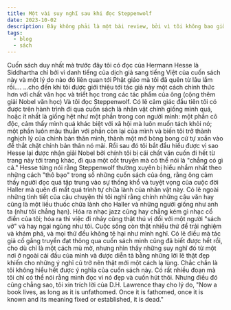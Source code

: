 ```yaml
---
title: Một vài suy nghĩ sau khi đọc Steppenwolf
date: 2023-10-02
description: Đây không phải là một bài review, bởi vì tôi không bao giờ biết review bất cứ một cái gì
tags:
  - blog
  - sách
---
```

 Cuốn sách duy nhất mà trước đây tôi có đọc của Hermann Hesse là Siddhartha chỉ bởi vì danh tiếng của dịch giả sang tiếng Việt của cuốn sách này và một lý do nào đó liên quan tới Phật giáo mà tôi đã quên từ lâu lắm rồi....
...cho đến khi tôi được giới thiệu tới tác giả này một cách chính thức hơn với chất văn học và triết học trong các tác phẩm của ông (cộng thêm giải Nobel văn học)
Và tôi đọc Steppenwolf.
Có lẽ cảm giác đầu tiên tôi có được trên hành trình đi qua cuốn sách là nhân vật chính giống mình quá, hoặc ít nhất là giống hệt như một phần trong con người mình: một phần cô độc, cảm thấy mình quá khác biệt với xã hội mà luôn muốn tách khỏi nó; một phần luôn mâu thuẫn với phần còn lại của mình và biến tôi trở thành nghịch lý của chính bản thân mình, thành một mớ bòng bong cứ tự xoắn vào để thắt chặt chính bản thân nó mãi. 
Rồi sau đó tôi bắt đầu hiểu được vì sao Hesse lại được nhận giải Nobel bởi chính tôi bị cái chất văn cuốn đi hết từ trang này tới trang khác, đi qua một cốt truyện mà có thể nói là "chẳng có gì cả."  Hesse từng nói rằng Steppenwolf thường xuyên bị hiểu nhầm nhất theo những cách "thô bạo" trong số những cuốn sách của ông, rằng ông cảm thấy người đọc quá tập trung vào sự thống khổ và tuyệt vọng của cuộc đời Haller mà quên đi mất quá trình tự chữa lành của nhân vật này. Có lẽ ngoài những tình tiết của câu chuyện thì tôi nghĩ rằng chính những câu văn hay cũng là một liều thuốc chữa lành cho Haller và những người giống như anh ta (như tôi chẳng hạn). Hóa ra nhạc jazz cũng hay chẳng kém gì nhạc cổ điển của tôi; hóa ra thì việc đi nhảy cũng thật thú vị đối với một người "sách vở" và hay ngại ngùng như tôi. Cuộc sống còn thật nhiều thứ để trải nghiệm và khám phá, và mọi thứ đều không tệ hại như mình nghĩ. 
Có lẽ điều mà tác giả cố gắng truyền đạt thông qua cuốn sách mình cũng đã biết được hết rồi, cho dù chỉ là một cách mù mờ, nhưng nhìn thấy những suy nghĩ đó từ một nơi ở ngoài cái đầu của mình và được diễn tả bằng những lời lẽ thật đẹp khiến cho những ý nghĩ cũ trở nên thật mới một cách lạ lùng.
Chắc chắn là tôi không hiểu hết được ý nghĩa của cuốn sách này. Có rất nhiều đoạn mà tôi chỉ có thể nói rằng mình đọc vì nó đẹp và cuốn hút thôi. Nhưng điều đó cũng chẳng sao, tôi xin trích lời của D.H. Lawrence thay cho lý do, "Now a book lives, as long as it is unfathomed. Once it is fathomed, once it is known and its meaning fixed or established, it is dead."